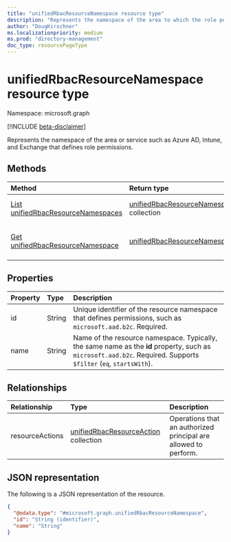 ```yaml
---
title: "unifiedRbacResourceNamespace resource type"
description: "Represents the namespace of the area to which the role permission belongs to."
author: "DougKirschner"
ms.localizationpriority: medium
ms.prod: "directory-management"
doc_type: resourcePageType
---
```


# unifiedRbacResourceNamespace resource type

Namespace: microsoft.graph

[!INCLUDE [beta-disclaimer](../../includes/beta-disclaimer.md)]

Represents the namespace of the area or service such as Azure AD, Intune, and Exchange that defines role permissions.

## Methods
|Method|Return type|Description|
|:---|:---|:---|
|[List unifiedRbacResourceNamespaces](../api/rbacapplicationmultiple-list-resourcenamespaces.md)|[unifiedRbacResourceNamespace](../resources/unifiedrbacresourcenamespace.md) collection|Get a list of the [unifiedRbacResourceNamespace](../resources/unifiedrbacresourcenamespace.md) objects and their properties.|
|[Get unifiedRbacResourceNamespace](../api/unifiedrbacresourcenamespace-get.md)|[unifiedRbacResourceNamespace](../resources/unifiedrbacresourcenamespace.md)|Read the properties and relationships of an [unifiedRbacResourceNamespace](../resources/unifiedrbacresourcenamespace.md) object.|

## Properties
|Property|Type|Description|
|:---|:---|:---|
|id|String|Unique identifier of the resource namespace that defines permissions, such as `microsoft.aad.b2c`. Required.|
|name|String|Name of the resource namespace. Typically, the same name as the **id** property, such as `microsoft.aad.b2c`. Required. Supports `$filter` (`eq`, `startsWith`).|

## Relationships
|Relationship|Type|Description|
|:---|:---|:---|
|resourceActions|[unifiedRbacResourceAction](unifiedrbacresourceaction.md) collection|Operations that an authorized principal are allowed to perform.|

## JSON representation
The following is a JSON representation of the resource.
<!-- {
  "blockType": "resource",
  "keyProperty": "id",
  "@odata.type": "microsoft.graph.unifiedRbacResourceNamespace",
  "openType": false
}
-->
``` json
{
  "@odata.type": "#microsoft.graph.unifiedRbacResourceNamespace",
  "id": "String (identifier)",
  "name": "String"
}
```
